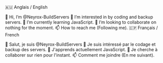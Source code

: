 🇦🇺 Anglais / English

👋 Hi, I’m @Neyrox-BuildServers
👀 I’m interested in by coding and backup servers.
🌱 I’m currently learning JavaScript.
💞️ I’m looking to collaborate on nothing for the moment.
📫 How to reach me (Following me).
🇨🇵 Français / French

👋 Salut, je suis @Neyrox-BuildServers
👀 Je suis intéressé par le codage et backup des servers.
🌱 J'apprends actuellement JavaScript.
💞️ Je cherche à collaborer sur rien pour l'instant.
📫 Comment me joindre (En me suivant).
